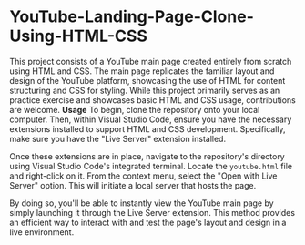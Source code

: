 # YouTube-Landing-Page-Clone-Using-HTML-CSS
This project consists of a YouTube main page created entirely from scratch using HTML and CSS. The main page replicates the familiar layout and design of the YouTube platform, showcasing the use of HTML for content structuring and CSS for styling. 
While this project primarily serves as an practice exercise and showcases basic HTML and CSS usage, contributions are welcome.
**Usage**
To begin, clone the repository onto your local computer. Then, within Visual Studio Code, ensure you have the necessary extensions installed to support HTML and CSS development. Specifically, make sure you have the "Live Server" extension installed. 

Once these extensions are in place, navigate to the repository's directory using Visual Studio Code's integrated terminal. Locate the `youtube.html` file and right-click on it. From the context menu, select the "Open with Live Server" option. This will initiate a local server that hosts the page.

By doing so, you'll be able to instantly view the YouTube main page by simply launching it through the Live Server extension. This method provides an efficient way to interact with and test the page's layout and design in a live environment.
